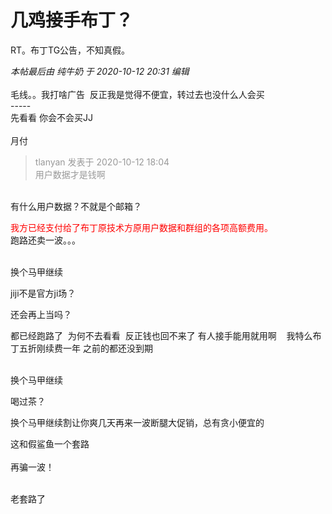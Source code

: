 # 几鸡接手布丁？


RT。布丁TG公告，不知真假。

<i class="pstatus"> 本帖最后由 纯牛奶 于 2020-10-12 20:31 编辑 </i><br />
<br />
毛线。。我打啥广告&nbsp;&nbsp;反正我是觉得不便宜，转过去也没什么人会买<br />
-----<br />
先看看 你会不会买JJ <img src="static/image/smiley/default/lol.gif" smilieid="12" border="0" alt="" /><br />
<br />
月付<br />
<img id="aimg_R668G" onclick="zoom(this, this.src, 0, 0, 0)" class="zoom" src="https://s1.ax1x.com/2020/10/12/0RjlrD.png" onmouseover="img_onmouseoverfunc(this)" onload="thumbImg(this)" border="0" alt="" /><br />


<div class="quote"><blockquote><font color="#999999">tlanyan 发表于 2020-10-12 18:04</font><br />
<font color="#999999">用户数据才是钱啊</font></blockquote></div><br />
有什么用户数据？不就是个邮箱？

<font color="Red">我方已经支付给了布丁原技术方原用户数据和群组的各项高额费用。</font><br />
跑路还卖一波。。。<br />
<br />


<img src="static/image/smiley/default/lol.gif" smilieid="12" border="0" alt="" />换个马甲继续

jiji不是官方ji场？

还会再上当吗？<img id="aimg_gKAGe" onclick="zoom(this, this.src, 0, 0, 0)" class="zoom" src="https://cdn.jsdelivr.net/gh/hishis/forum-master/public/images/patch.gif" onmouseover="img_onmouseoverfunc(this)" onload="thumbImg(this)" border="0" alt="" />

都已经跑路了&nbsp;&nbsp;为何不去看看&nbsp;&nbsp;反正钱也回不来了 有人接手能用就用啊&nbsp;&nbsp;<img src="static/image/smiley/yct/022.gif" smilieid="42" border="0" alt="" />&nbsp;&nbsp;我特么布丁五折刚续费一年 之前的都还没到期

<br />
换个马甲继续<img src="static/image/smiley/default/lol.gif" smilieid="12" border="0" alt="" />

喝过茶？

换个马甲继续割<img src="static/image/smiley/default/lol.gif" smilieid="12" border="0" alt="" />让你爽几天再来一波断腿大促销，总有贪小便宜的

这和假鲨鱼一个套路<br />
<br />
再骗一波！<br />
<br />
<img src="static/image/smiley/default/lol.gif" smilieid="12" border="0" alt="" /><img src="static/image/smiley/default/lol.gif" smilieid="12" border="0" alt="" /><img src="static/image/smiley/default/lol.gif" smilieid="12" border="0" alt="" />

老套路了
